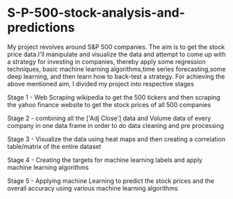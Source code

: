 # S-P-500-stock-analysis-and-predictions

My project revolves around S&P 500 companies. The aim is to get the stock price data.I'll manipulate and visualize the data and attempt to come up with a strategy for investing in companies, thereby apply some regression techniques, basic machine learning algorithms,time series forecasting,some deep learning, and then learn how to back-test a strategy. For achieving the above mentioned aim, I divided my project into respective stages

Stage 1 - Web Scraping wikipedia to get the 500 tickers and then scraping the yahoo finance website to get the stock prices of all 500 companies

Stage 2 - combining all the ['Adj Close'] data and Volume data of every company in one data frame in order to do data cleaning and pre processing

Stage 3 - Visualize the data using heat maps and then creating a correlation table/matrix of the entire dataset

Stage 4 - Creating the targets for machine learning labels and apply machine learning algorithms

Stage 5 - Applying machine Learning to predict the stock prices and the overall accuracy using various machine learning algorithms
